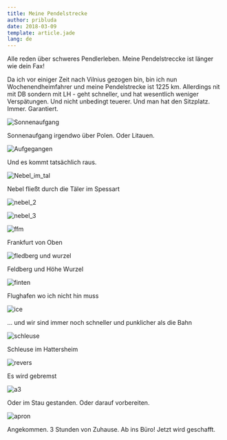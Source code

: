 ```yaml
---
title: Meine Pendelstrecke
author: pribluda
date: 2018-03-09
template: article.jade
lang: de
---
```


Alle reden über schweres Pendlerleben.  Meine Pendelstreccke ist länger wie dein Fax!

<span class="more"></span>


Da ich vor einiger Zeit nach  Vilnius gezogen bin, bin ich nun Wochenendheimfahrer und meine Pendelstrecke ist 1225 km. 
Allerdings nit mit DB sondern mit LH - geht schneller, und hat wesentlich weniger Verspätungen.  Und nicht unbedingt 
teuerer. Und man hat den Sitzplatz. Immer. Garantiert.  

![Sonnenaufgang](./IMG_20180306_070524.jpg)

Sonnenaufgang irgendwo über Polen.  Oder Litauen.

![Aufgegangen](./IMG_20180306_071357_HDR.jpg)

Und es kommt tatsächlich raus. 

![Nebel_im_tal](./IMG_20180306_081649_HDR.jpg)

Nebel fließt durch die Täler im Spessart

![nebel_2](./IMG_20180306_081823_HDR.jpg)

![nebel_3](./IMG_20180306_081947_HDR.jpg)

![ffm](./IMG_20180306_082607.jpg)

Frankfurt von Oben

![fledberg und wurzel](./IMG_20180306_083255_HDR.jpg)

Feldberg und Höhe Wurzel

![finten](./IMG_20180306_083325_HDR.jpg)

Flughafen wo ich nicht hin muss

![ice](./IMG_20180306_083757.jpg)

... und wir sind immer noch schneller und punklicher als die Bahn

![schleuse](./IMG_20180306_083813.jpg)

Schleuse im Hattersheim

![revers](./IMG_20180306_083908.jpg)

Es wird gebremst

![a3](./IMG_20180306_084046.jpg)

Oder im Stau gestanden.  Oder darauf vorbereiten. 

![apron](./IMG_20180306_084238.jpg)

Angekommen.  3 Stunden von Zuhause.  Ab ins Büro! Jetzt wird geschafft.   